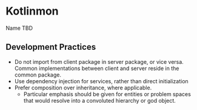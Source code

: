 # Kotlinmon
Name TBD

## Development Practices
* Do not import from client package in server package, or vice versa. Common implementations between client and server reside in the common package.
* Use dependency injection for services, rather than direct initialization
* Prefer composition over inheritance, where applicable.
    * Particular emphasis should be given for entities or problem spaces that would resolve into a convoluted hierarchy or god object.
